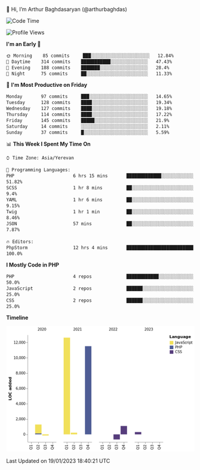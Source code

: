 👋 Hi, I’m Arthur Baghdasaryan (@arthurbaghdas)


<!--START_SECTION:waka-->
![Code Time](http://img.shields.io/badge/Code%20Time-429%20hrs%2019%20mins-blue)

![Profile Views](http://img.shields.io/badge/Profile%20Views-0-blue)

**I'm an Early 🐤** 

```text
🌞 Morning    85 commits     ███░░░░░░░░░░░░░░░░░░░░░░   12.84% 
🌆 Daytime    314 commits    ███████████░░░░░░░░░░░░░░   47.43% 
🌃 Evening    188 commits    ███████░░░░░░░░░░░░░░░░░░   28.4% 
🌙 Night      75 commits     ██░░░░░░░░░░░░░░░░░░░░░░░   11.33%

```
📅 **I'm Most Productive on Friday** 

```text
Monday       97 commits     ███░░░░░░░░░░░░░░░░░░░░░░   14.65% 
Tuesday      128 commits    ████░░░░░░░░░░░░░░░░░░░░░   19.34% 
Wednesday    127 commits    ████░░░░░░░░░░░░░░░░░░░░░   19.18% 
Thursday     114 commits    ████░░░░░░░░░░░░░░░░░░░░░   17.22% 
Friday       145 commits    █████░░░░░░░░░░░░░░░░░░░░   21.9% 
Saturday     14 commits     ░░░░░░░░░░░░░░░░░░░░░░░░░   2.11% 
Sunday       37 commits     █░░░░░░░░░░░░░░░░░░░░░░░░   5.59%

```


📊 **This Week I Spent My Time On** 

```text
⌚︎ Time Zone: Asia/Yerevan

💬 Programming Languages: 
PHP                      6 hrs 15 mins       █████████████░░░░░░░░░░░░   51.82% 
SCSS                     1 hr 8 mins         ██░░░░░░░░░░░░░░░░░░░░░░░   9.4% 
YAML                     1 hr 6 mins         ██░░░░░░░░░░░░░░░░░░░░░░░   9.15% 
Twig                     1 hr 1 min          ██░░░░░░░░░░░░░░░░░░░░░░░   8.46% 
JSON                     57 mins             ██░░░░░░░░░░░░░░░░░░░░░░░   7.87%

🔥 Editors: 
PhpStorm                 12 hrs 4 mins       █████████████████████████   100.0%

```

**I Mostly Code in PHP** 

```text
PHP                      4 repos             ████████████░░░░░░░░░░░░░   50.0% 
JavaScript               2 repos             ██████░░░░░░░░░░░░░░░░░░░   25.0% 
CSS                      2 repos             ██████░░░░░░░░░░░░░░░░░░░   25.0%

```


**Timeline**

![Chart not found](https://raw.githubusercontent.com/arthurbaghdas/arthurbaghdas/main/charts/bar_graph.png) 


 Last Updated on 19/01/2023 18:40:21 UTC
<!--END_SECTION:waka-->
